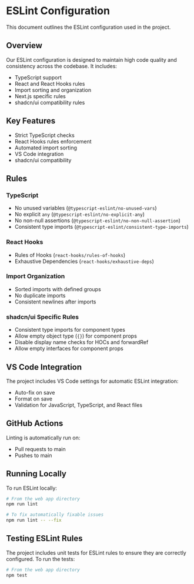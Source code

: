 # ESLint Configuration

This document outlines the ESLint configuration used in the project.

## Overview

Our ESLint configuration is designed to maintain high code quality and consistency across the
codebase. It includes:

- TypeScript support
- React and React Hooks rules
- Import sorting and organization
- Next.js specific rules
- shadcn/ui compatibility rules

## Key Features

- Strict TypeScript checks
- React Hooks rules enforcement
- Automated import sorting
- VS Code integration
- shadcn/ui compatibility

## Rules

### TypeScript

- No unused variables (`@typescript-eslint/no-unused-vars`)
- No explicit `any` (`@typescript-eslint/no-explicit-any`)
- No non-null assertions (`@typescript-eslint/no-non-null-assertion`)
- Consistent type imports (`@typescript-eslint/consistent-type-imports`)

### React Hooks

- Rules of Hooks (`react-hooks/rules-of-hooks`)
- Exhaustive Dependencies (`react-hooks/exhaustive-deps`)

### Import Organization

- Sorted imports with defined groups
- No duplicate imports
- Consistent newlines after imports

### shadcn/ui Specific Rules

- Consistent type imports for component types
- Allow empty object type (`{}`) for component props
- Disable display name checks for HOCs and forwardRef
- Allow empty interfaces for component props

## VS Code Integration

The project includes VS Code settings for automatic ESLint integration:

- Auto-fix on save
- Format on save
- Validation for JavaScript, TypeScript, and React files

## GitHub Actions

Linting is automatically run on:

- Pull requests to main
- Pushes to main

## Running Locally

To run ESLint locally:

```bash
# From the web app directory
npm run lint

# To fix automatically fixable issues
npm run lint -- --fix
```

## Testing ESLint Rules

The project includes unit tests for ESLint rules to ensure they are correctly configured. To run the
tests:

```bash
# From the web app directory
npm test
```
